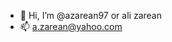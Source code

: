 - 👋 Hi, I’m @azarean97 or ali zarean
- 📫 a.zarean@yahoo.com

<!---
azarean97/azarean97 is a ✨ special ✨ repository because its `README.md` (this file) appears on your GitHub profile.
You can click the Preview link to take a look at your changes.
--->
